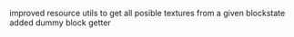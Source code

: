 improved resource utils to get all posible textures from a given blockstate
added dummy block getter